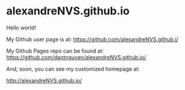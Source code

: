 alexandreNVS.github.io
====================

Hello world!

My Github user page is at: 
https://github.com/alexandreNVS.github.i/

My Github Pages repo can be found at:  
https://github.com/dantnguyen/alexandreNVS.github.io/

And, soon, you can see my customized homepage at:

http://alexandreNVS.github.io/
